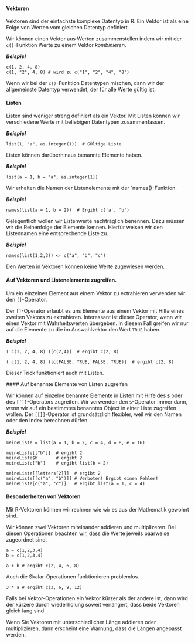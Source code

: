 #### Vektoren

Vektoren sind der einfachste komplexe Datentyp in R. Ein Vektor ist als eine Folge von Werten vom gleichen Datentyp definiert. 

Wir können einen Vektor aus Werten zusammenstellen indem wir mit der `c()`-Funktion Werte zu einem Vektor *kombinieren*. 

***Beispiel***

``` 
c(1, 2, 4, 8) 
c(1, "2", 4, 8) # wird zu c("1", "2", "4", "8")
```

Wenn wir bei der `c()`-Funktion Datentypen mischen, dann wir der allgemeinste Datentyp verwendet, der für alle Werte gültig ist.

#### Listen 

Listen sind weniger streng definiert als ein Vektor. Mit Listen können wir verschiedene Werte mit beliebigen Datentypen zusammenfassen. 

***Beispiel***

```
list(1, "a", as.integer(1))  # Gültige Liste
```

Listen können darüberhinaus benannte Elemente haben. 

***Beispiel***

```
list(a = 1, b = "a", as.integer(1))
```

Wir erhalten die Namen der Listenelemente mit der `names()-Funktion.

***Beispiel***
```
names(list(a = 1, b = 2))  # Ergibt c('a', 'b')
```

Gelegentlich wollen wir Listenwerte nachträglich benennen. Dazu müssen wir die Reihenfolge der Elemente kennen. Hierfür weisen wir den Listennamen eine entsprechende Liste zu.

***Beispiel***

```
names(list(1,2,3)) <- c("a", "b", "c")
```

<p class="alert alert-danger">Den Werten in Vektoren können keine Werte zugewiesen werden.</p>

#### Auf Vektoren und Listenelemente zugreifen.

Um ein einzelnes Element aus einem Vektor zu extrahieren verwenden wir den `[]`-Operator. 

Der `[]`-Operator erlaubt es uns Elemente aus einem Vektor mit Hilfe eines zweiten Vektors zu extrahieren. Interessant ist dieser Operator, wenn wir einen Vektor mit Wahrheitswerten übergeben. In diesem Fall greifen wir nur auf die Elemente zu die im Auswahlvektor den Wert `TRUE` haben. 

***Beispiel***

```
( c(1, 2, 4, 8) )[c(2,4)]  # ergibt c(2, 8)

( c(1, 2, 4, 8) )[c(FALSE, TRUE, FALSE, TRUE)]  # ergibt c(2, 8)
```

Dieser Trick funktioniert auch mit Listen. 

#### Auf benannte Elemente von Listen zugreifen 

Wir können auf einzelne benannte Elemente in Listen mit Hilfe des `$` oder des `[[]]`-Operators zugreifen. Wir verwenden den `$`-Operator immer dann, wenn wir auf ein bestimmtes benanntes Object in einer Liste zugreifen wollen. Der `[[]]`-Operator ist grundsätzlich flexibler, weil wir den Namen oder den Index berechnen dürfen. 

***Beispiel***

```
meineListe = list(a = 1, b = 2, c = 4, d = 8, e = 16)

meineListe[["b"]]  # ergibt 2
meineListe$b       # ergibt 2
meineListe["b"]    # ergibt list(b = 2)

meineListe[[letters[2]]]  # ergibt 2
meineListe[[c("a", "b")]] # Verboten! Ergibt einen Fehler!
meineListe[c("a", "c")]   # ergibt list(a = 1, c = 4)
```

#### Besonderheiten von Vektoren

Mit R-Vektoren können wir rechnen wie wir es aus der Mathematik gewohnt sind. 

Wir können zwei Vektoren miteinander addieren und multiplizeren. Bei diesen Operationen beachten wir, dass die Werte jeweils paarweise zugeordnet sind. 

```
a = c(1,2,3,4)
b = c(1,2,3,4)

a + b # ergibt c(2, 4, 6, 8)
```

Auch die Skalar-Operationen funktionieren problemlos. 

```
3 * a # ergibt c(3, 6, 9, 12)
```

Falls bei Vektor-Operationen ein Vektor kürzer als der andere ist, dann wird der kürzere durch wiederholung soweit verlängert, dass beide Vektoren gleich lang sind. 

<p class="alert alert-warning">Wenn Sie Vektoren mit unterschiedlicher Länge addieren oder multiplizieren, dann erscheint eine Warnung, dass die Längen angepasst werden.</p>
